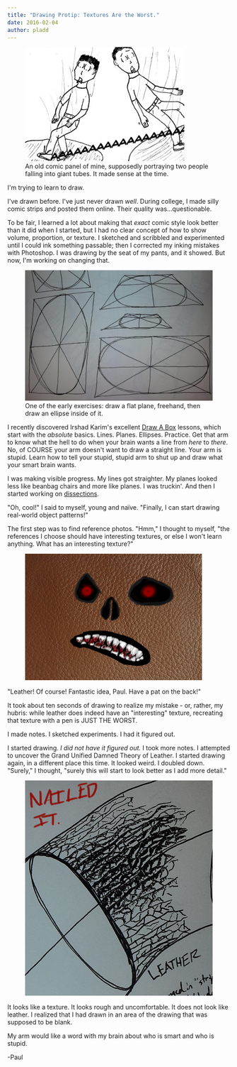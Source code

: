 ```yaml
---
title: "Drawing Protip: Textures Are the Worst."
date: 2016-02-04
author: pladd
---
```


<aside class="midtext-right">
    <figure>
        <img alt="An old comic panel" src="/assets/drawing-example-old-comic.png"/>
        <figcaption>An old comic panel of mine, supposedly portraying two people falling into giant tubes. It made sense at the time.</figcaption>
    </figure>
</aside>

I'm trying to learn to draw.

I've drawn before. I've just never drawn _well_. During college, I made silly comic strips and posted them online. Their quality was...questionable.

To be fair, I learned a lot about making that _exact_ comic style look better than it did when I started, but I had no clear concept of how to show volume, proportion, or texture. I sketched and scribbled and experimented until I could ink something passable; then I corrected my inking mistakes with Photoshop. I was drawing by the seat of my pants, and it showed. But now, I'm working on changing that.

<!--more-->

<aside class="midtext-left">
    <figure>
        <img alt="Examples of the funnel drawing exercise" src="/assets/drawing-exercise-planes.png" />
        <figcaption>One of the early exercises: draw a flat plane, freehand, then draw an ellipse inside of it.</figcaption>
    </figure>
</aside>

I recently discovered Irshad Karim's excellent [Draw A Box](http://www.drawabox.com) lessons, which start with the _absolute_ basics. Lines. Planes. Ellipses. Practice. Get that arm to know what the hell to do when your brain wants a line from _here_ to _there_. No, of COURSE your arm doesn't want to draw a straight line. Your arm is stupid. Learn how to tell your stupid, stupid arm to shut up and draw what your smart brain wants.

I was making visible progress. My lines got straighter. My planes looked less like beanbag chairs and more like planes. I was truckin'. And then I started working on [dissections](http://drawabox.com/lesson/2). 

"Oh, cool!" I said to myself, young and nai&#776;ve. "Finally, I can start drawing real-world object patterns!"

The first step was to find reference photos. "Hmm," I thought to myself, "the references I choose should have interesting textures, or else I won't learn anything. What has an interesting texture?"

<aside class="midtext-center">
    <figure>
        <img alt="This face is the only thing I see when I close my eyes now." src="/assets/drawing-texture-leather-monster.png"/>
    </figure>
</aside>

"Leather! Of course! Fantastic idea, Paul. Have a pat on the back!"

It took about ten seconds of drawing to realize my mistake - or, rather, my hubris: while leather does indeed have an "interesting" texture, recreating that texture with a pen is JUST THE WORST.

I made notes. I sketched experiments. I had it figured out.

I started drawing. _I did not have it figured out._ I took more notes. I attempted to uncover the Grand Unified Damned Theory of Leather. I started drawing again, in a different place this time. It looked weird. I doubled down. "Surely," I thought, "surely this will start to look better as I add more detail."

<aside class="midtext-center">
    <figure>
        <img alt="Pictured: not leather" src="/assets/drawing-exercise-dissection-leather.png"/>
    </figure>
</aside>

It looks like a texture. It looks rough and uncomfortable. It does not look like leather. I realized that I had drawn in an area of the drawing that was supposed to be blank.

My arm would like a word with my brain about who is smart and who is stupid.

-Paul